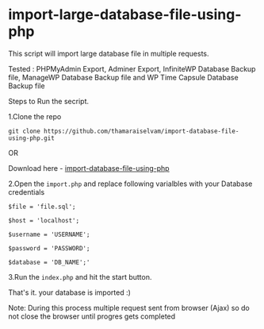 # import-large-database-file-using-php
This script will import large database file in multiple requests.

Tested : PHPMyAdmin Export, Adminer Export, InfiniteWP Database Backup file, ManageWP Database Backup file and WP Time Capsule Database Backup file

Steps to Run the secript.

1.Clone the repo 

`git clone https://github.com/thamaraiselvam/import-database-file-using-php.git`

OR

Download here - <a href="https://github.com/thamaraiselvam/import-database-file-using-php/archive/master.zip">import-database-file-using-php</a>

2.Open the `import.php` and replace following varialbles with your Database credentials

`$file = 'file.sql';`

`$host = 'localhost';`

`$username = 'USERNAME';`

`$password = 'PASSWORD';`

`$database = 'DB_NAME';'`

3.Run the `index.php` and hit the start button. 

That's it. your database is imported :)

Note: During this process multiple request sent from browser (Ajax) so do not close the browser until progres gets completed
